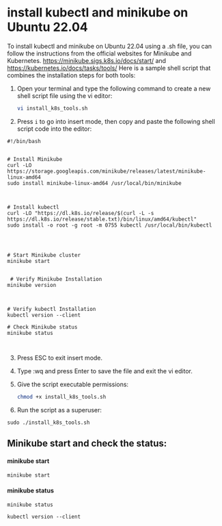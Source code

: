 #  install kubectl and minikube on Ubuntu 22.04

To install kubectl and minikube on Ubuntu 22.04 using a .sh file, you can follow the instructions from the official websites for Minikube and Kubernetes.
https://minikube.sigs.k8s.io/docs/start/ and  https://kubernetes.io/docs/tasks/tools/
Here is a sample shell script that combines the installation steps for both tools:


1. Open your terminal and type the following command to create a new shell script file using the vi editor:

    ```bash
    vi install_k8s_tools.sh
    ```

2. Press `i` to go into insert mode, then copy and paste the following shell script code into the editor:


```
#!/bin/bash


# Install Minikube
curl -LO https://storage.googleapis.com/minikube/releases/latest/minikube-linux-amd64
sudo install minikube-linux-amd64 /usr/local/bin/minikube



# Install kubectl
curl -LO "https://dl.k8s.io/release/$(curl -L -s https://dl.k8s.io/release/stable.txt)/bin/linux/amd64/kubectl"
sudo install -o root -g root -m 0755 kubectl /usr/local/bin/kubectl




# Start Minikube cluster
minikube start 


 # Verify Minikube Installation
minikube version



# Verify kubectl Installation
kubectl version --client

# Check Minikube status
minikube status



```


3. Press ESC to exit insert mode.

4. Type :wq and press Enter to save the file and exit the vi editor.

5. Give the script executable permissions:

    ```bash
    chmod +x install_k8s_tools.sh
    ```


6. Run the script as a superuser:

```
sudo ./install_k8s_tools.sh
```


##  Minikube start  and  check the status:

####  minikube start
```
minikube start 
```
####  minikube status 
```
minikube status 

```


```
kubectl version --client
```